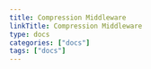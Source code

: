 ```yaml
---
title: Compression Middleware
linkTitle: Compression Middleware
type: docs
categories: ["docs"]
tags: ["docs"]
---
```

